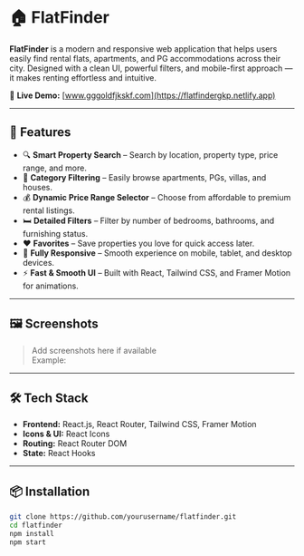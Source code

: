# 🏠 FlatFinder

**FlatFinder** is a modern and responsive web application that helps users easily find rental flats, apartments, and PG accommodations across their city. Designed with a clean UI, powerful filters, and mobile-first approach — it makes renting effortless and intuitive.

🔗 **Live Demo:** [www.gggoldfjkskf.com](https://flatfindergkp.netlify.app)

---

## 🚀 Features

- 🔍 **Smart Property Search** – Search by location, property type, price range, and more.
- 🏢 **Category Filtering** – Easily browse apartments, PGs, villas, and houses.
- 💰 **Dynamic Price Range Selector** – Choose from affordable to premium rental listings.
- 🛏️ **Detailed Filters** – Filter by number of bedrooms, bathrooms, and furnishing status.
- ❤️ **Favorites** – Save properties you love for quick access later.
- 📱 **Fully Responsive** – Smooth experience on mobile, tablet, and desktop devices.
- ⚡ **Fast & Smooth UI** – Built with React, Tailwind CSS, and Framer Motion for animations.

---

## 🖼️ Screenshots

> Add screenshots here if available  
> Example:

---

## 🛠️ Tech Stack

- **Frontend:** React.js, React Router, Tailwind CSS, Framer Motion
- **Icons & UI:** React Icons
- **Routing:** React Router DOM
- **State:** React Hooks

---

## 📦 Installation

```bash
git clone https://github.com/yourusername/flatfinder.git
cd flatfinder
npm install
npm start
```
